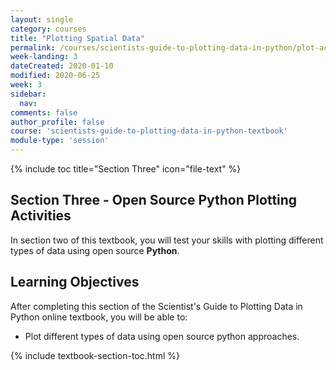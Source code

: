 ```yaml
---
layout: single
category: courses
title: "Plotting Spatial Data"
permalink: /courses/scientists-guide-to-plotting-data-in-python/plot-activities/
week-landing: 3
dateCreated: 2020-01-10
modified: 2020-06-25
week: 3
sidebar:
  nav:
comments: false
author_profile: false
course: 'scientists-guide-to-plotting-data-in-python-textbook'
module-type: 'session'
---
```

{% include toc title="Section Three" icon="file-text" %}

<div class="notice--info" markdown="1">

## <i class="fa fa-ship" aria-hidden="true"></i> Section Three - Open Source Python Plotting Activities 


In section two of this textbook, you will test your skills with plotting different 
types of data using open source **Python**. 


## <i class="fa fa-graduation-cap" aria-hidden="true"></i> Learning Objectives

After completing this section of the Scientist's Guide to Plotting Data in Python online textbook, you will be able to:

* Plot different types of data using open source python approaches. 

</div>

{% include textbook-section-toc.html %}
